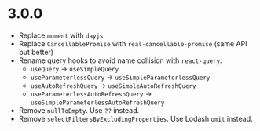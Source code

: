 ﻿# 3.0.0

- Replace `moment` with `dayjs`
- Replace `CancellablePromise` with `real-cancellable-promise` (same API but better)
- Rename query hooks to avoid name collision with `react-query`:  
	- `useQuery` -> `useSimpleQuery`  
	- `useParameterlessQuery` -> `useSimpleParameterlessQuery`  
	- `useAutoRefreshQuery` -> `useSimpleAutoRefreshQuery`  
	- `useParameterlessAutoRefreshQuery` -> `useSimpleParameterlessAutoRefreshQuery`  
- Remove `nullToEmpty`. Use `??` instead.  
- Remove `selectFiltersByExcludingProperties`. Use Lodash `omit` instead.  

